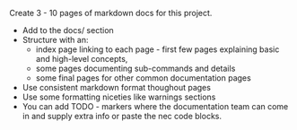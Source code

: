 Create 3 - 10 pages of markdown docs for this project.

- Add to the docs/ section
- Structure with an:
    - index page linking to each page - first few pages explaining basic and high-level concepts,
    - some pages documenting sub-commands and details
    - some final pages for other common documentation pages
- Use consistent markdown format thoughout pages
- Use some formatting niceties like warnings sections
- You can add TODO - markers where the documentation team can come in and supply extra info or paste the nec code blocks.
